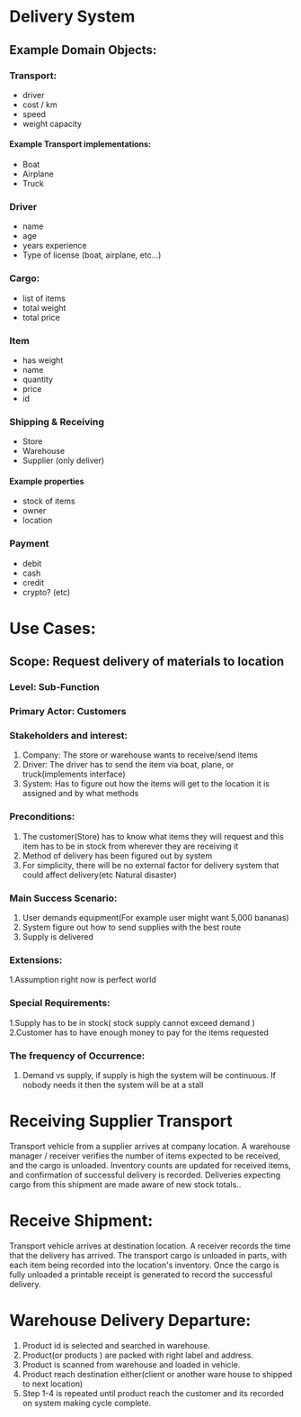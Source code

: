 # Delivery System

## Example Domain Objects:

### Transport:
- driver
- cost / km
- speed
- weight capacity
#### Example Transport implementations:
- Boat
- Airplane
- Truck  

### Driver
- name
- age
- years experience
- Type of license (boat, airplane, etc...)

### Cargo:
- list of items
- total weight
- total price

### Item
- has weight
- name
- quantity
- price
- id

### Shipping & Receiving
- Store
- Warehouse
- Supplier (only deliver)
#### Example properties
- stock of items
- owner
- location

### Payment
- debit
- cash
- credit
- crypto? (etc)

# Use Cases:


## Scope: Request delivery of materials to location

### Level: Sub-Function

### Primary Actor: Customers

### Stakeholders and interest:
1. Company: The store or warehouse wants to receive/send items
2. Driver: The driver has to send the item via boat, plane, or truck(implements interface)
3. System: Has to figure out how the items will get to the location it is assigned and by what methods

### Preconditions: 
1. The customer(Store) has to know what items they will request and this item has to be in stock from wherever they are receiving it 
2. Method of delivery has been figured out by system
3. For simplicity, there will be no external factor for delivery system that could affect delivery(etc Natural disaster)

### Main Success Scenario:
1. User demands equipment(For example user might want 5,000 bananas)
2. System figure out how to send supplies with the best route
3. Supply is delivered

### Extensions:
1.Assumption right now is perfect world

### Special Requirements: 
1.Supply has to be in stock( stock supply cannot exceed demand )
2.Customer has to have enough money to pay for the items requested

### The frequency of Occurrence:
1. Demand vs supply, if supply is high the system will be continuous. If nobody needs it then the system will be at a stall

# Receiving Supplier Transport
Transport vehicle from a supplier arrives at company location. A warehouse manager / receiver verifies the number of
items expected to be received, and the cargo is unloaded. Inventory counts are updated for received items, and confirmation 
of successful delivery is recorded. Deliveries expecting cargo from this shipment are made aware of new stock totals..

# Receive Shipment:
Transport vehicle arrives at destination location. A receiver records the time that the delivery has arrived. The transport cargo is unloaded in parts, with each item being recorded into the location's inventory. Once the cargo is fully unloaded a printable receipt is generated to record the successful delivery.

# Warehouse Delivery Departure: 
1. Product id is selected and searched in warehouse.
2. Product(or products ) are packed with right label and address.
3. Product is scanned from warehouse and loaded in vehicle.
4. Product reach destination either(client or another ware house to shipped to next location)
5. Step 1-4 is repeated until product reach the customer and its recorded on system making cycle complete.
